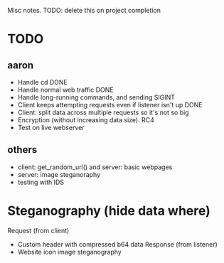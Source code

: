 Misc notes. TODO: delete this on project completion

# TODO
## aaron
- Handle cd DONE
- Handle normal web traffic DONE
- Handle long-running commands, and sending SIGINT
- Client keeps attempting requests even if listener isn't up DONE
- Client: split data across multiple requests so it's not so big
- Encryption (without increasing data size). RC4
- Test on live webserver
## others
- client: get_random_url() and server: basic webpages
- server: image steganoraphy
- testing with IDS


# Steganography (hide data where)
Request (from client)
- Custom header with compressed b64 data
Response (from listener)
- Website icon image steganography